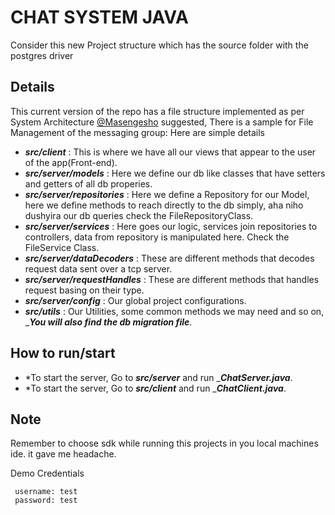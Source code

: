 # CHAT SYSTEM JAVA
Consider this new Project structure which has the source folder with the postgres driver

## Details

This current version of the repo has a file structure implemented as per System Architecture [@Masengesho](https://github.com/donatien2020) suggested,
There is a sample for File Management of the messaging group:
Here are simple details

* ***src/client*** : This is where we have all our views that appear to the user of the app(Front-end).
* ***src/server/models*** : Here we define our db like classes that have setters and getters of all db properies.
* ***src/server/repositories*** : Here we define a Repository for our Model, here we define methods to reach directly to the db simply, aha niho dushyira our db queries check the FileRepositoryClass.
* ***src/server/services*** : Here goes our logic, services join repositories to controllers, data from repository is manipulated here.  Check the FileService  Class. 
* ***src/server/dataDecoders*** : These are different methods that decodes request data sent over a tcp server.
* ***src/server/requestHandles*** : These are different methods that handles request basing on their type.
* ***src/server/config*** : Our global project configurations.
* ***src/utils*** : Our Utilities, some common methods we may need and so on, ____You will also find the db migration file___.

## How to run/start
* *To start the server, Go to ***src/server*** and run ____ChatServer.java___.
* *To start the server, Go to ***src/client*** and run ____ChatClient.java___.
## Note
Remember to choose sdk while running this projects in you local machines ide. it gave me headache.

Demo Credentials
```
 username: test
 password: test
```
